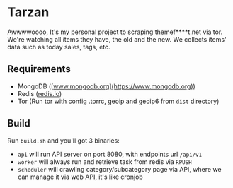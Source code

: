 # Tarzan
Awwwwoooo, It's my personal project to scraping themef****t.net via tor. We're watching all items they have, the old and the new. We collects items' data such as today sales, tags, etc.

## Requirements
 - MongoDB ([www.mongodb.org](https://www.mongodb.org))
 - Redis ([redis.io](http://redis.io/))
 - Tor (Run tor with config .torrc, geoip and geoip6 from ```dist``` directory)

## Build
Run ```build.sh``` and you'll got 3 binaries:

- ```api``` will run API server on port 8080, with endpoints url ```/api/v1```
- ```worker``` will always run and retrieve task from redis via ```RPUSH```
- ```scheduler``` will crawling category/subcategory page via API, where we can manage it via web API, it's like cronjob